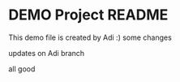 # DEMO Project README
This demo file is created by Adi :)
some changes

updates on Adi branch 

all good